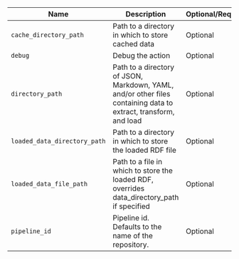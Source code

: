 | Name                         | Description                                                                                                     | Optional/Required | Default |
|------------------------------|-----------------------------------------------------------------------------------------------------------------|-------------------|---------|
| `cache_directory_path`       | Path to a directory in which to store cached data                                                               | Optional          | _cache  |
| `debug`                      | Debug the action                                                                                                | Optional          |         |
| `directory_path`             | Path to a directory of JSON, Markdown, YAML, and/or other files containing data to extract, transform, and load | Optional          | .       |
| `loaded_data_directory_path` | Path to a directory in which to store the loaded RDF file                                                       | Optional          | _data   |
| `loaded_data_file_path`      | Path to a file in which to store the loaded RDF, overrides data_directory_path if specified                     | Optional          |         |
| `pipeline_id`                | Pipeline id. Defaults to the name of the repository.                                                            | Optional          |         |
